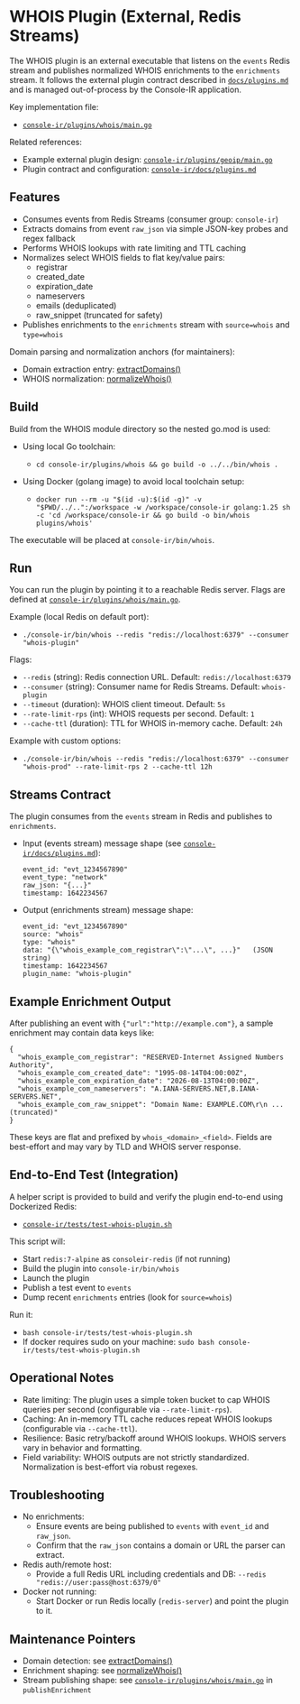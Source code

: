 # WHOIS Plugin (External, Redis Streams)

The WHOIS plugin is an external executable that listens on the `events` Redis stream and publishes normalized WHOIS enrichments to the `enrichments` stream. It follows the external plugin contract described in [`docs/plugins.md`](../../docs/plugins.md) and is managed out-of-process by the Console-IR application.

Key implementation file:
- [`console-ir/plugins/whois/main.go`](./main.go)

Related references:
- Example external plugin design: [`console-ir/plugins/geoip/main.go`](../geoip/main.go:1)
- Plugin contract and configuration: [`console-ir/docs/plugins.md`](../../docs/plugins.md:1)

## Features

- Consumes events from Redis Streams (consumer group: `console-ir`)
- Extracts domains from event `raw_json` via simple JSON-key probes and regex fallback
- Performs WHOIS lookups with rate limiting and TTL caching
- Normalizes select WHOIS fields to flat key/value pairs:
  - registrar
  - created_date
  - expiration_date
  - nameservers
  - emails (deduplicated)
  - raw_snippet (truncated for safety)
- Publishes enrichments to the `enrichments` stream with `source=whois` and `type=whois`

Domain parsing and normalization anchors (for maintainers):
- Domain extraction entry: [extractDomains()](./main.go:146)
- WHOIS normalization: [normalizeWhois()](./main.go:237)

## Build

Build from the WHOIS module directory so the nested go.mod is used:

- Using local Go toolchain:
  - `cd console-ir/plugins/whois && go build -o ../../bin/whois .`

- Using Docker (golang image) to avoid local toolchain setup:
  - `docker run --rm -u "$(id -u):$(id -g)" -v "$PWD/../..":/workspace -w /workspace/console-ir golang:1.25 sh -c 'cd /workspace/console-ir && go build -o bin/whois plugins/whois'`

The executable will be placed at `console-ir/bin/whois`.

## Run

You can run the plugin by pointing it to a reachable Redis server. Flags are defined at [`console-ir/plugins/whois/main.go`](./main.go:351).

Example (local Redis on default port):
- `./console-ir/bin/whois --redis "redis://localhost:6379" --consumer "whois-plugin"`

Flags:
- `--redis` (string): Redis connection URL. Default: `redis://localhost:6379`
- `--consumer` (string): Consumer name for Redis Streams. Default: `whois-plugin`
- `--timeout` (duration): WHOIS client timeout. Default: `5s`
- `--rate-limit-rps` (int): WHOIS requests per second. Default: `1`
- `--cache-ttl` (duration): TTL for WHOIS in-memory cache. Default: `24h`

Example with custom options:
- `./console-ir/bin/whois --redis "redis://localhost:6379" --consumer "whois-prod" --rate-limit-rps 2 --cache-ttl 12h`

## Streams Contract

The plugin consumes from the `events` stream in Redis and publishes to `enrichments`.

- Input (events stream) message shape (see [`console-ir/docs/plugins.md`](../../docs/plugins.md:7)):
  ```
  event_id: "evt_1234567890"
  event_type: "network"
  raw_json: "{...}"
  timestamp: 1642234567
  ```

- Output (enrichments stream) message shape:
  ```
  event_id: "evt_1234567890"
  source: "whois"
  type: "whois"
  data: "{\"whois_example_com_registrar\":\"...\", ...}"   (JSON string)
  timestamp: 1642234567
  plugin_name: "whois-plugin"
  ```

## Example Enrichment Output

After publishing an event with `{"url":"http://example.com"}`, a sample enrichment may contain data keys like:

```
{
  "whois_example_com_registrar": "RESERVED-Internet Assigned Numbers Authority",
  "whois_example_com_created_date": "1995-08-14T04:00:00Z",
  "whois_example_com_expiration_date": "2026-08-13T04:00:00Z",
  "whois_example_com_nameservers": "A.IANA-SERVERS.NET,B.IANA-SERVERS.NET",
  "whois_example_com_raw_snippet": "Domain Name: EXAMPLE.COM\r\n ... (truncated)"
}
```

These keys are flat and prefixed by `whois_<domain>_<field>`. Fields are best-effort and may vary by TLD and WHOIS server response.

## End-to-End Test (Integration)

A helper script is provided to build and verify the plugin end-to-end using Dockerized Redis:

- [`console-ir/tests/test-whois-plugin.sh`](../../tests/test-whois-plugin.sh:1)

This script will:
- Start `redis:7-alpine` as `consoleir-redis` (if not running)
- Build the plugin into `console-ir/bin/whois`
- Launch the plugin
- Publish a test event to `events`
- Dump recent `enrichments` entries (look for `source=whois`)

Run it:
- `bash console-ir/tests/test-whois-plugin.sh`
- If docker requires sudo on your machine: `sudo bash console-ir/tests/test-whois-plugin.sh`

## Operational Notes

- Rate limiting: The plugin uses a simple token bucket to cap WHOIS queries per second (configurable via `--rate-limit-rps`).
- Caching: An in-memory TTL cache reduces repeat WHOIS lookups (configurable via `--cache-ttl`).
- Resilience: Basic retry/backoff around WHOIS lookups. WHOIS servers vary in behavior and formatting.
- Field variability: WHOIS outputs are not strictly standardized. Normalization is best-effort via robust regexes.

## Troubleshooting

- No enrichments:
  - Ensure events are being published to `events` with `event_id` and `raw_json`.
  - Confirm that the `raw_json` contains a domain or URL the parser can extract.
- Redis auth/remote host:
  - Provide a full Redis URL including credentials and DB: `--redis "redis://user:pass@host:6379/0"`
- Docker not running:
  - Start Docker or run Redis locally (`redis-server`) and point the plugin to it.

## Maintenance Pointers

- Domain detection: see [extractDomains()](./main.go:146)
- Enrichment shaping: see [normalizeWhois()](./main.go:237)
- Stream publishing shape: see [`console-ir/plugins/whois/main.go`](./main.go:309) in `publishEnrichment`

